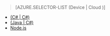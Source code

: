 > [AZURE.SELECTOR-LIST (Device | Cloud )]
- [(C# | C#)](/documentation/articles/iot-hub-csharp-csharp-c2d/)
- [(Java | C#)](/documentation/articles/iot-hub-java-csharp-c2d/)
- [Node.js](/documentation/articles/iot-hub/iot-hub-node-node-c2d/)

